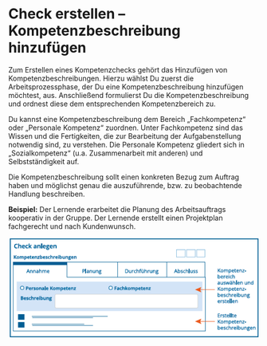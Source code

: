 # Check erstellen – Kompetenzbeschreibung hinzufügen

Zum Erstellen eines Kompetenzchecks gehört das Hinzufügen von
Kompetenzbeschreibungen. Hierzu wählst Du zuerst die
Arbeitsprozessphase, der Du eine Kompetenzbeschreibung hinzufügen
möchtest, aus. Anschließend formulierst Du die Kompetenzbeschreibung und
ordnest diese dem entsprechenden Kompetenzbereich zu.

Du kannst eine Kompetenzbeschreibung dem Bereich „Fachkompetenz“ oder
„Personale Kompetenz“ zuordnen. Unter Fachkompetenz sind das Wissen und
die Fertigkeiten, die zur Bearbeitung der Aufgabenstellung notwendig
sind, zu verstehen. Die Personale Kompetenz gliedert sich in
„Sozialkompetenz“ (u.a. Zusammenarbeit mit anderen) und
Selbstständigkeit auf.

Die Kompetenzbeschreibung sollt einen konkreten Bezug zum Auftrag haben
und möglichst genau die auszuführende, bzw. zu beobachtende Handlung
beschreiben.


**Beispiel:** Der Lernende erarbeitet die Planung des Arbeitsauftrags
kooperativ in der Gruppe. Der Lernende erstellt einen
Projektplan fachgerecht und nach Kundenwunsch.

![](media/check-erstellen-kompetenzen.png)
